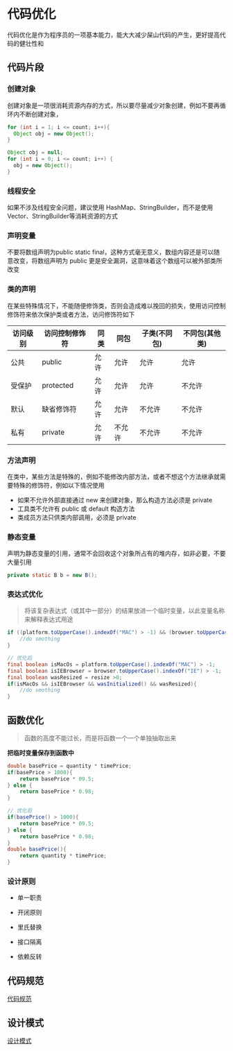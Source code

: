 # 代码优化

代码优化是作为程序员的一项基本能力，能大大减少屎山代码的产生，更好提高代码的健壮性和





## 代码片段

> 

### 创建对象

创建对象是一项很消耗资源内存的方式，所以要尽量减少对象创建，例如不要再循环内不断创建对象，

```java
for (int i = 1; i <= count; i++){
  Object obj = new Object();
}

Object obj = null;
for (int i = 0; i <= count; i++) { 
  obj = new Object(); 
}
```



### 线程安全

如果不涉及线程安全问题，建议使用 HashMap、StringBuilder，而不是使用Vector、StringBuilder等消耗资源的方式



### 声明变量

不要将数组声明为public static final，这种方式毫无意义，数组内容还是可以随意改变，将数组声明为 public 更是安全漏洞，这意味着这个数组可以被外部类所改变

### 类的声明

在某些特殊情况下，不能随便修饰类，否则会造成难以挽回的损失，使用访问控制修饰符来依次保护类或者方法，访问修饰符如下

| 访问级别 | 访问控制修饰符 | 同类 | 同包   | 子类(不同包) | 不同包(其他类) |
| -------- | -------------- | ---- | ------ | ------------ | -------------- |
| 公共     | public         | 允许 | 允许   | 允许         | 允许           |
| 受保护   | protected      | 允许 | 允许   | 允许         | 不允许         |
| 默认     | 缺省修饰符     | 允许 | 允许   | 不允许       | 不允许         |
| 私有     | private        | 允许 | 不允许 | 不允许       | 不允许         |

### 方法声明

在类中，某些方法是特殊的，例如不能修改内部方法，或者不想这个方法继承就需要特殊的修饰符，例如以下情况使用

- 如果不允许外部直接通过 new 来创建对象，那么构造方法必须是 private
- 工具类不允许有 public 或 default 构造方法
- 类成员方法只供类内部调用，必须是 private

### 静态变量

声明为静态变量的引用，通常不会回收这个对象所占有的堆内存，如非必要，不要大量引用

```java
private static B b = new B();
```



### 表达式优化

> 将该复杂表达式（或其中一部分）的结果放进一个临时变量，以此变量名称来解释表达式用途

```java
if ((platform.toUpperCase().indexOf("MAC") > -1) && (browser.toUpperCase().indexOf("IE") > -1) && wasInitialized() && resize >0){
    //do smothing
}

// 优化后
final boolean isMacOs = platform.toUpperCase().indexOf("MAC") > -1;
final boolean isIEBrowser = browser.toUpperCase().indexOf("IE") > -1;
final boolean wasResized = resize >0;
if(isMacOs && isIEBrowser && wasInitialized() && wasResized){
    //do smothing
}
```







## 函数优化

> 函数的高度不能过长，而是将函数一个一个单独抽取出来

**把临时变量保存到函数中**

```java
double basePrice = quantity * timePrice;
if(basePrice > 1000){
    return basePrice * 09.5;
} else {
    return basePrice * 0.98;
}

// 优化后
if(basePrice() > 1000){
    return basePrice * 09.5;
} else {
    return basePrice * 0.98;
}
double basePrice(){
    return quantity * timePrice;
}
```







### 设计原则

- 单一职责

- 开闭原则

- 里氏替换

- 接口隔离

- 依赖反转



## 代码规范

[代码规范](代码规范.md)

## 设计模式

[设计模式](设计模式.md)

